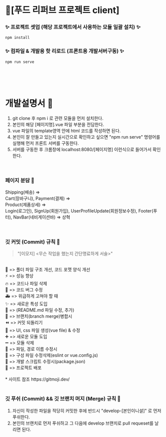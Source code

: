 # 🎉[푸드 리퍼브 프로젝트 client]

### ✨ 프로젝트 셋업 (해당 프로젝트에서 사용하는 모듈 일괄 설치) ✨
```
npm install
```

### ✨ 컴파일 & 개발용 핫 리로드 (프론트용 개발서버구동) ✨
```
npm run serve
```
</br></br></br>
# 개발설명서 🎨

1. git clone 후 npm i 로 관련 모듈을 먼저 설치한다.</br>
2. 본인의 해당 [페이지명].vue 파일 부분을 전담한다.</br>
3. vue 파일의 template영역 안에 html 코드를 작성하면 된다.</br>
4. 본인이 잘 만들고 있는지 실시간으로 확인하고 싶으면 "npm run serve" 명령어를 실행해 먼저 프론트 서버를 구동한다.</br>
5. 서버를 구동한 후 크롬창에 localhost:8080/[페이지명] 이런식으로 들어가서 확인한다.</br>
</br></br>

### 페이지 분담 🎈

Shipping(배송) => </br>
Cart(장바구니), Payment(결제) => </br>
Product(제품상세) => </br>
Login(로그인), SignUp(회원가입), UserProfileUpdate(회원정보수정), Footer(푸터), NavBar(네비게이션바)  => 상혁 </br>
</br></br>

### 깃 커밋 (Commit) 규칙 🧨

> "[이모지] <무슨 작업을 했는지 간단명료하게 서술>"
</br>
🎨 => 폴더 파일 구조 개선, 코드 포맷 양식 개선 </br>
⚡️ => 성능 향상 </br>
🔥 => 코드나 파일 삭제</br>
🐛 => 코드 버그 수정</br>
🚑️ => 위급하게 고쳐야 할 때</br>
✨ => 새로운 특성 도입</br>
📝 => (README.md 파일 수정, 추가)</br>
🔀 => 브랜치(branch merge)병합시</br>
⏪️ => 커밋 되돌리기</br>
💄 => UI, css 파일 생성(vue file) & 수정</br>
➕ => 새로운 모듈 도입</br>
➖ => 모듈 삭제</br>
🚚 => 파일, 경로 이름 수정시</br>
🔧 => 구성 파일 수정삭제(eslint or vue.config.js)</br>
🔨 => 개발 스크립트 수정시(package.json)</br>
🚀 => 프로젝트 배포</br>
</br>
* 사이트 참조
https://gitmoji.dev/
</br></br>

### 깃 푸쉬 (Commit) && 깃 브랜치 머지 (Merge) 규칙 🚀
1. 자신이 작성한 파일을 적당히 커밋한 후에 반드시 "develop-[본인이니셜]" 로 먼저 푸쉬한다.
2. 본인의 브랜치로 먼저 푸쉬하고 그 다음에 develop 브랜치로 pull requeset를 날리면 된다.
